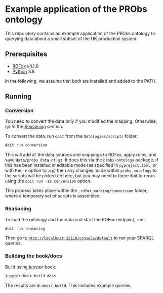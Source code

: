 # Example application of the PRObs ontology

This repository contains an example application of the PRObs ontology to querying data about a small subset of the UK production system.

## Prerequisites

- [RDFox](https://www.oxfordsemantic.tech) v4.1.0
- [Python](https://www.python.org) 3.8

In the following, we assume that both are installed and added to the PATH.

## Running

### Conversion

You need to convert the data only if you modified the mapping. Otherwise, go to the [Reasoning](#reasoning) section.

To convert the data, run `doit` from the `Ontologies/scripts` folder:

```sh
doit run conversion
```

This will add all the data sources and mappings to RDFox, apply rules, and save `data/probs_data.nt.gz`. It does this via the `probs-ontology` package; if this has been installed in editable mode (as specified in `pyproject.toml`, or with the `-e` option to `pip`) then any changes made within `probs-ontology` to the scripts will be picked up here, but you may need to force doit to rerun using the `doit run -as conversion` option.

This process takes place within the `_rdfox_working/conversion` folder, where a temporary set of scripts is assembled.

### Reasoning

To load the ontology and the data and start the RDFox endpoint, run:

```sh
doit run reasoning
```

Then go to [`http://localhost:12110/console/default`](http://localhost:12110/console/default) to run your SPARQL queries.

### Building the book/docs

Build using jupyter-book:

``` sh
jupyter-book build docs
```

The results are in `docs/_build`. This includes example queries.
